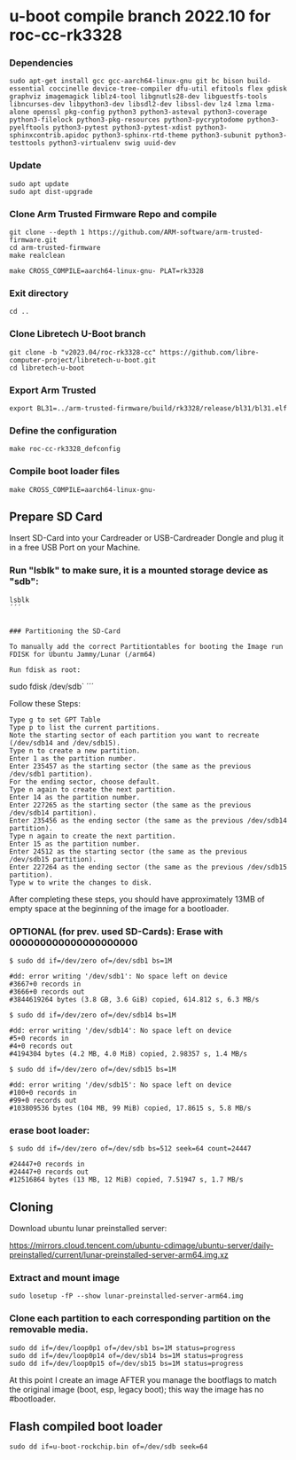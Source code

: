 # u-boot compile branch 2022.10 for roc-cc-rk3328

### Dependencies

```
sudo apt-get install gcc gcc-aarch64-linux-gnu git bc bison build-essential coccinelle device-tree-compiler dfu-util efitools flex gdisk graphviz imagemagick liblz4-tool libgnutls28-dev libguestfs-tools libncurses-dev libpython3-dev libsdl2-dev libssl-dev lz4 lzma lzma-alone openssl pkg-config python3 python3-asteval python3-coverage python3-filelock python3-pkg-resources python3-pycryptodome python3-pyelftools python3-pytest python3-pytest-xdist python3-sphinxcontrib.apidoc python3-sphinx-rtd-theme python3-subunit python3-testtools python3-virtualenv swig uuid-dev
```

### Update

```
sudo apt update
sudo apt dist-upgrade
```

### Clone Arm Trusted Firmware Repo and compile

```
git clone --depth 1 https://github.com/ARM-software/arm-trusted-firmware.git
cd arm-trusted-firmware
make realclean

make CROSS_COMPILE=aarch64-linux-gnu- PLAT=rk3328
```

### Exit directory

```
cd ..
```

### Clone Libretech U-Boot branch

```
git clone -b "v2023.04/roc-rk3328-cc" https://github.com/libre-computer-project/libretech-u-boot.git
cd libretech-u-boot
```

### Export Arm Trusted

```
export BL31=../arm-trusted-firmware/build/rk3328/release/bl31/bl31.elf
```

### Define the configuration

```
make roc-cc-rk3328_defconfig
```

### Compile boot loader files

```
make CROSS_COMPILE=aarch64-linux-gnu-
```


## Prepare SD Card

Insert SD-Card into your Cardreader or USB-Cardreader Dongle and plug it in a free USB Port on your Machine.


### Run "lsblk" to make sure, it is a mounted storage device as "sdb":

```
lsblk
´´´


### Partitioning the SD-Card

To manually add the correct Partitiontables for booting the Image run FDISK for Ubuntu Jammy/Lunar (/arm64)

Run fdisk as root:
```
sudo fdisk /dev/sdb`
´´´

Follow these Steps:

```
Type g to set GPT Table
Type p to list the current partitions.
Note the starting sector of each partition you want to recreate (/dev/sdb14 and /dev/sdb15).
Type n to create a new partition.
Enter 1 as the partition number.
Enter 235457 as the starting sector (the same as the previous /dev/sdb1 partition).
For the ending sector, choose default.
Type n again to create the next partition.
Enter 14 as the partition number.
Enter 227265 as the starting sector (the same as the previous /dev/sdb14 partition).
Enter 235456 as the ending sector (the same as the previous /dev/sdb14 partition).
Type n again to create the next partition.
Enter 15 as the partition number.
Enter 24512 as the starting sector (the same as the previous /dev/sdb15 partition).
Enter 227264 as the ending sector (the same as the previous /dev/sdb15 partition).
Type w to write the changes to disk.
```

After completing these steps, you should have approximately 13MB of empty space at the beginning of the image for a bootloader.


### OPTIONAL (for prev. used SD-Cards): Erase with 000000000000000000000

```console
$ sudo dd if=/dev/zero of=/dev/sdb1 bs=1M

#dd: error writing '/dev/sdb1': No space left on device
#3667+0 records in
#3666+0 records out
#3844619264 bytes (3.8 GB, 3.6 GiB) copied, 614.812 s, 6.3 MB/s

$ sudo dd if=/dev/zero of=/dev/sdb14 bs=1M

#dd: error writing '/dev/sdb14': No space left on device
#5+0 records in
#4+0 records out
#4194304 bytes (4.2 MB, 4.0 MiB) copied, 2.98357 s, 1.4 MB/s

$ sudo dd if=/dev/zero of=/dev/sdb15 bs=1M

#dd: error writing '/dev/sdb15': No space left on device
#100+0 records in
#99+0 records out
#103809536 bytes (104 MB, 99 MiB) copied, 17.8615 s, 5.8 MB/s
```

### erase boot loader:

```console
$ sudo dd if=/dev/zero of=/dev/sdb bs=512 seek=64 count=24447

#24447+0 records in
#24447+0 records out
#12516864 bytes (13 MB, 12 MiB) copied, 7.51947 s, 1.7 MB/s

```

## Cloning

Download ubuntu lunar preinstalled server:

https://mirrors.cloud.tencent.com/ubuntu-cdimage/ubuntu-server/daily-preinstalled/current/lunar-preinstalled-server-arm64.img.xz

### Extract and mount image

```
sudo losetup -fP --show lunar-preinstalled-server-arm64.img
```

### Clone each partition to each corresponding partition on the removable media.

```
sudo dd if=/dev/loop0p1 of=/dev/sb1 bs=1M status=progress
sudo dd if=/dev/loop0p14 of=/dev/sb14 bs=1M status=progress
sudo dd if=/dev/loop0p15 of=/dev/sb15 bs=1M status=progress
```

At this point I create an image AFTER you manage the bootflags to match the original image (boot, esp, legacy boot); this way the image has no #bootloader.


## Flash compiled boot loader

```
sudo dd if=u-boot-rockchip.bin of=/dev/sdb seek=64
```
